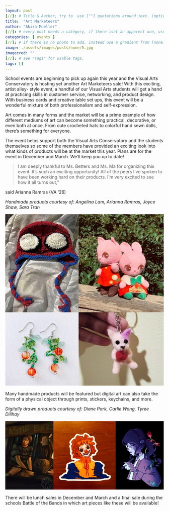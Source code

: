 ```yaml
---
layout: post
[//]: # Title & Author, try to  use [""] quotations around text. (optional, just formality).
title:  "Art Marketeers"
author: "Akira Mueller"
[//]: # every post needs a category, if there isnt an apparent one, use [misc].
categories: [ events ]
[//]: # if there is no photo to add, instead use a gradient from [none] folder by picking a number from 1-10. (all gradients are .jpg)
image: ./assets/images/posts/none/5.jpg
imagecred: ""
[//]: # see "Tags" for usable tags.
tags: []
---
```

School events are beginning to pick up again this year and the Visual Arts Conservatory is hosting yet another Art Marketeers sale! With this exciting, artist alley- style event, a handful of our Visual Arts students will get a hand at practicing skills in customer service, networking, and product design. With business cards and creative table set ups, this event will be a wonderful mixture of both professionalism and self-expression.

Art comes in many forms and the market will be a prime example of how different mediums of art can become something practical, decorative, or even both at once. From cute crocheted hats to colorful hand sewn dolls, there’s something for everyone.

The event helps support both the Visual Arts Conservatory and the students themselves so some of the members have provided an exciting look into what kinds of products will be at the market this year.  Plans are for the event in December and March.  We’ll keep you up to date!

> I am deeply thankful to Ms. Betters and Ms. Ma for organizing this event. It’s such an exciting opportunity! All of the peers I’ve spoken to have been working hard on their products. I’m very excited to see how it all turns out,” 

said Arianna Ramras (VA ‘26)

*Handmade products courtesy of: Angelina Lam, Arianna Ramras, Joyce Shaw, Sara Tran*

![Handmade products](/assets/images/posts/misc/artmarketeers1.jpg)

Many handmade products will be featured but digital art can also take the form of a physical object through prints, stickers, keychains, and more.

*Digitally drawn products courtesy of: Diane Park, Carlie Wong, Tyree Dilihay*

![Digital art products](/assets/images/posts/misc/artmarketeers2.jpg)

There will be lunch sales in December and March and a final sale during the schools Battle of the Bands in which art pieces like these will be available!